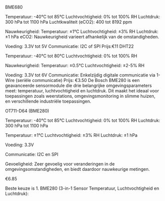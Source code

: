 BME680

Temperatuur: -40°C tot 85°C
Luchtvochtigheid: 0% tot 100% RH
Luchtdruk: 300 hPa tot 1100 hPa
Luchtkwaliteit (eCO2): 400 tot 8192 ppm

Nauwkeurigheid:
Temperatuur: ±1°C
Luchtvochtigheid: ±3% RH
Luchtdruk: ±1 hPa
eCO2: Nauwkeurigheid varieert afhankelijk van de omstandigheden.

Voeding: 3.3V tot 5V
Communicatie: I2C of SPI
Prijs:€11
DHT22

Temperatuur: -40°C tot 80°C
Luchtvochtigheid: 0% tot 100% RH

Nauwkeurigheid:
Temperatuur: ±0.5°C
Luchtvochtigheid: ±2-5% RH

Voeding: 3.3V tot 6V
Communicatie: Enkelzijdig digitale communicatie via 1-Wire (seriële communicatie)
Prijs: €3.50
De Bosch BME280 is een geavanceerde sensormodule die drie belangrijke omgevingsparameters meet: temperatuur, luchtvochtigheid en luchtdruk. Dit maakt het ideaal voor toepassingen zoals weerstations, omgevingsmonitoring in slimme huizen, en verschillende industriële toepassingen.

OT711-D64 (BME280)

Temperatuur: -40°C tot 85°C
Luchtvochtigheid: 0% tot 100% RH
Luchtdruk: 300 hPa tot 1100 hPa


Temperatuur: ±1°C
Luchtvochtigheid: ±3% RH
Luchtdruk: ±1 hPa

Voeding: 3.3V

Communicatie:
I2C en SPI

Gevoeligheid:
Zeer gevoelig voor veranderingen in de omgevingsomstandigheden, en biedt daardoor nauwkeurige metingen.

€6.85

Beste keuze is 1. BME280 (3-in-1 Sensor Temperatuur, Luchtvochtigheid en Luchtdruk):
